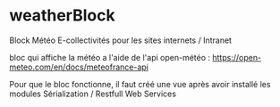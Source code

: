 # weatherBlock

Block Météo E-collectivités pour les sites internets / Intranet

bloc qui affiche la météo a l'aide de l'api open-météo : https://open-meteo.com/en/docs/meteofrance-api

Pour que le bloc fonctionne, il faut créé une vue après avoir installé les modules Sérialization / Restfull Web Services

